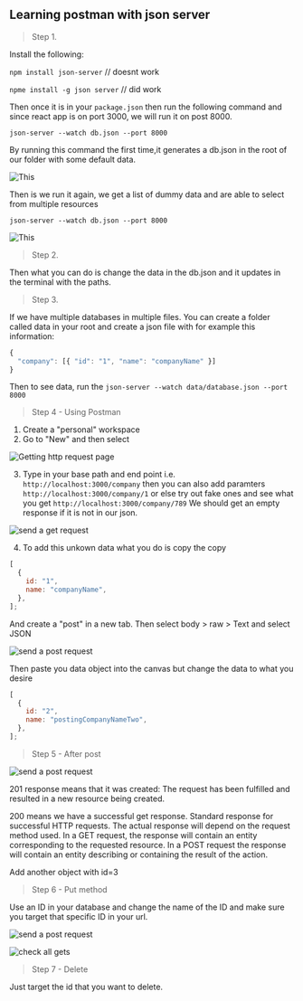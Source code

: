 ## Learning postman with json server

> Step 1.

Install the following:

`npm install json-server` // doesnt work

`npme install -g json server` // did work

Then once it is in your `package.json` then run the following command and since react app is on port 3000, we will run it on post 8000.

`json-server --watch db.json --port 8000`

By running this command the first time,it generates a db.json in the root of our folder with some default data.

![This](../../assets//jsonserver-postman//Screenshot%202022-11-15%20at%2014.13.40.png)

Then is we run it again, we get a list of dummy data and are able to select from multiple resources

`json-server --watch db.json --port 8000`

![This](../../assets//jsonserver-postman/Screenshot%202022-11-15%20at%2014.17.39.png)

> Step 2.

Then what you can do is change the data in the db.json and it updates in the terminal with the paths.

> Step 3.

If we have multiple databases in multiple files. You can create a folder called data in your root and create a json file with for example this information:

```js
{
  "company": [{ "id": "1", "name": "companyName" }]
}
```

Then to see data, run the `json-server --watch data/database.json --port 8000`

> Step 4 - Using Postman

1. Create a "personal" workspace
2. Go to "New" and then select

![Getting http request page](../../assets//jsonserver-postman/postman-page.png)

3. Type in your base path and end point i.e. `http://localhost:3000/company` then you can also add paramters `http://localhost:3000/company/1` or else try out fake ones and see what you get `http://localhost:3000/company/789` We should get an empty response if it is not in our json.

![send a get request](../../assets/jsonserver-postman//getanddisplay.png)

4.  To add this unkown data what you do is copy the copy

```js
[
  {
    id: "1",
    name: "companyName",
  },
];
```

And create a "post" in a new tab. Then select body > raw > Text and select JSON

![send a post request](../../assets/jsonserver-postman/post_one.png)

Then paste you data object into the canvas but change the data to what you desire

```js
[
  {
    id: "2",
    name: "postingCompanyNameTwo",
  },
];
```

> Step 5 - After post

![send a post request](../../assets/jsonserver-postman/after_post.png)

201 response means that it was created: The request has been fulfilled and resulted in a new resource being created.

200 means we have a successful get response. Standard response for successful HTTP requests. The actual response will depend on the request method used. In a GET request, the response will contain an entity corresponding to the requested resource. In a POST request the response will contain an entity describing or containing the result of the action.

Add another object with id=3

> Step 6 - Put method

Use an ID in your database and change the name of the ID and make sure you target that specific ID in your url.

![send a post request](../../assets/jsonserver-postman/put_real.png)

![check all gets](../../assets/jsonserver-postman/last.png)

> Step 7 - Delete

Just target the id that you want to delete.
